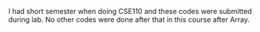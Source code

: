 I had short semester when doing CSE110 and these codes were submitted during lab. No other codes were done after that in this course after Array.
